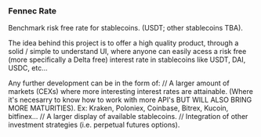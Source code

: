 ### Fennec Rate ###

Benchmark risk free rate for stablecoins.
(USDT; other stablecoins TBA).  


The idea behind this project is to offer a high quality product, through a solid / simple to understand UI, 
where anyone can easily acess a risk free (more specifically a Delta free) interest 
rate in stablecoins like USDT, DAI, USDC, etc...

Any further development can be in the form of: 
  // A larger amount of markets (CEXs) where more interesting interest rates are attainable.
     (Where it's necesarry to know how to work with more API's BUT WILL ALSO BRING MORE MATURITIES).
     Ex: Kraken, Poloniex, Coinbase, Bitrex, Kucoin, bitfinex...
  // A larger display of available stablecoins.
  // Integration of other investment strategies (i.e. perpetual futures options).

